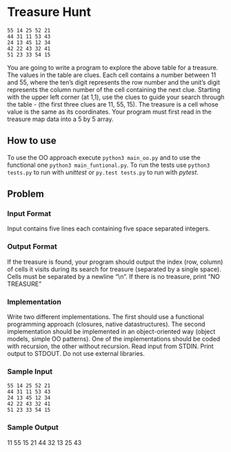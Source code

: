 # Treasure Hunt 

    55 14 25 52 21
    44 31 11 53 43
    24 13 45 12 34
    42 22 43 32 41
    51 23 33 54 15

You are going to write a program to explore the above table for a treasure. The values in the table are clues. Each cell contains a number between 11 and 55, where the ten’s digit represents the row number and the unit’s digit represents the column number of the cell containing the next clue. Starting with the upper left corner (at 1,1), use the clues to guide your search through the table - (the first three clues are 11, 55, 15). The treasure is a cell whose value is the same as its coordinates. Your program must first read in the treasure map data into a 5 by 5 array.

## How to use
To use the OO approach execute `python3 main_oo.py` and to use the functional one `python3 main_funtional.py`.
To run the tests use `python3 tests.py` to run with *unittest* or `py.test tests.py` to run with *pytest*.

## Problem 
### Input Format 
Input contains five lines each containing five space separated integers. 

### Output Format 
If the treasure is found, your program should output the index (row, column) of cells it visits during its search for treasure (separated by a single space). Cells must be separated by a newline “\n”. If there is no treasure, print “NO TREASURE”

### Implementation
Write two different implementations. The first should use a functional programming approach (closures, native datastructures). The second implementation should be implemented in an object-oriented way (object models, simple OO patterns). One of the implementations should be coded with recursion, the other without recursion. Read input from STDIN. Print output to STDOUT. Do not use external libraries.

### Sample Input 
    55 14 25 52 21
    44 31 11 53 43
    24 13 45 12 34
    42 22 43 32 41
    51 23 33 54 15

### Sample Output 
11 55 15 21 44 32 13 25 43 
